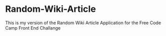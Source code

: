 # Random-Wiki-Article
This is my version of the Random Wiki Article Application for the Free Code Camp Front End Challange


